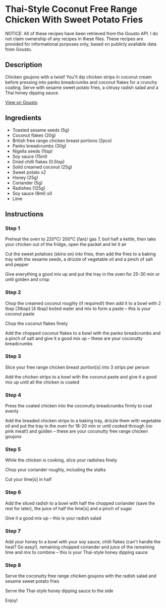 # Thai-Style Coconut Free Range Chicken With Sweet Potato Fries

NOTICE: All of these recipes have been retrieved from the Gousto API. I do not claim ownership of any recipes in these files. These recipes are provided for informational purposes only, based on publicly available data from Gousto.

## Description

Chicken goujons with a twist! You'll dip chicken strips in coconut cream before pressing into panko breadcrumbs and coconut flakes for a crunchy coating. Serve with sesame sweet potato fries, a citrusy radish salad and a Thai honey dipping sauce.

[View on Gousto](https://www.gousto.co.uk/recipes/cookbook/thai-style-coconut-free-range-chicken-with-sweet-potato-fries)

## Ingredients

- Toasted sesame seeds (5g)
- Coconut flakes (20g)
- British free range chicken breast portions (2pcs)
- Panko breadcrumbs (30g)
- Nigella seeds (1tsp)
- Soy sauce (15ml)
- Dried chilli flakes (0.5tsp)
- Solid creamed coconut (25g)
- Sweet potato x2
- Honey (25g)
- Coriander (5g)
- Radishes (125g)
- Soy sauce (8ml) x0
- Lime

## Instructions


### Step 1

Preheat the oven to 220°C/ 200°C (fan)/ gas 7, boil half a kettle, then take your chicken out of the fridge, open the packet and let it air

Cut the sweet potatoes (skins on) into fries, then add the fries to a baking tray with the sesame seeds, a drizzle of vegetable oil and a pinch of salt and pepper

Give everything a good mix up and put the tray in the oven for 25-30 min or until golden and crisp


### Step 2

Chop the creamed coconut roughly (if required!) then add it to a bowl with 2 tbsp <span class="text-purple">[3tbsp]<span class="text-danger"> </span>[4 tbsp] </span>boiled water and mix to form a paste – this is your coconut paste

Chop the coconut flakes finely

Add the chopped coconut flakes to a bowl with the panko breadcrumbs and a pinch of salt and give it a good mix up – these are your coconutty breadcrumbs


### Step 3

Slice your free range chicken breast portion[s] into 3<span class="text-danger"> </span>strips per person

Add the chicken strips to a bowl with the coconut paste and give it a good mix up until all the chicken is coated


### Step 4

Press the coated chicken into the coconutty breadcrumbs firmly to coat evenly

Add the breaded chicken strips to a baking tray, drizzle them with vegetable oil and put the tray in the oven for 18-20 min or until cooked through (no pink meat!) and golden – these are your coconutty free range chicken goujons


### Step 5

While the chicken is cooking, slice your radishes finely

Chop your coriander roughly, including the stalks

Cut your lime[s] in half


### Step 6

Add the sliced radish to a bowl with half the chopped coriander (save the rest for later), the juice of half<span class="text-danger"> </span>the lime[s] and a pinch of sugar

Give it a good mix up – this is your radish salad


### Step 7

Add your honey to a bowl with your soy sauce, chilli flakes (can't handle the heat? Go easy!), remaining chopped coriander and juice of the remaining lime and mix to combine – this is your Thai-style honey dipping sauce

### Step 8

Serve the coconutty free range chicken goujons with the radish salad and sesame sweet potato fries

Serve the Thai-style honey dipping sauce to the side

Enjoy!

